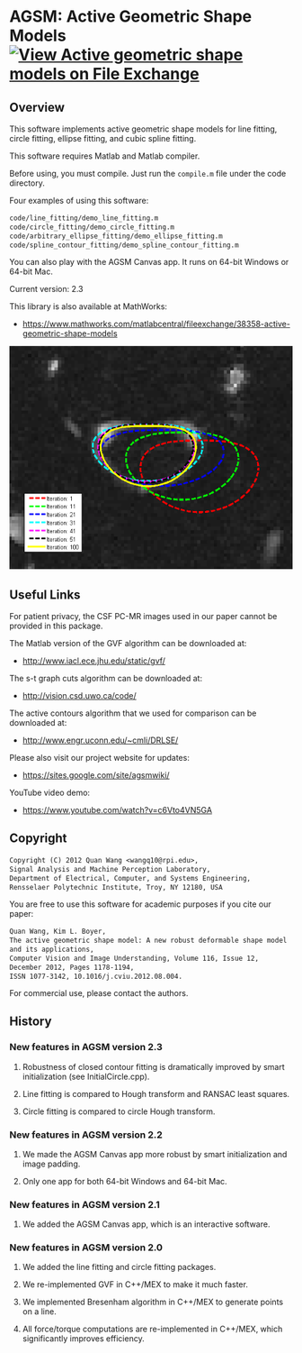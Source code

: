 # AGSM: Active Geometric Shape Models [![View Active geometric shape models on File Exchange](https://www.mathworks.com/matlabcentral/images/matlab-file-exchange.svg)](https://www.mathworks.com/matlabcentral/fileexchange/38358-active-geometric-shape-models)

## Overview

This software implements active geometric shape models for line fitting,
circle fitting, ellipse fitting, and cubic spline fitting.

This software requires Matlab and Matlab compiler.

Before using, you must compile. Just run the `compile.m` file under the code
directory.

Four examples of using this software:
```
code/line_fitting/demo_line_fitting.m
code/circle_fitting/demo_circle_fitting.m
code/arbitrary_ellipse_fitting/demo_ellipse_fitting.m
code/spline_contour_fitting/demo_spline_contour_fitting.m
```

You can also play with the AGSM Canvas app. It runs on 64-bit Windows or 64-bit Mac.

Current version: 2.3

This library is also available at MathWorks:
* https://www.mathworks.com/matlabcentral/fileexchange/38358-active-geometric-shape-models

![picture](resources/AGSM.png)

## Useful Links

For patient privacy, the CSF PC-MR images used in our paper cannot be provided in this package.

The Matlab version of the GVF algorithm can be downloaded at:
* http://www.iacl.ece.jhu.edu/static/gvf/


The s-t graph cuts algorithm can be downloaded at:
* http://vision.csd.uwo.ca/code/


The active contours algorithm that we used for comparison can be downloaded at:
* http://www.engr.uconn.edu/~cmli/DRLSE/

Please also visit our project website for updates:
* https://sites.google.com/site/agsmwiki/

YouTube video demo:
* https://www.youtube.com/watch?v=c6Vto4VN5GA

## Copyright

```
Copyright (C) 2012 Quan Wang <wangq10@rpi.edu>,
Signal Analysis and Machine Perception Laboratory,
Department of Electrical, Computer, and Systems Engineering,
Rensselaer Polytechnic Institute, Troy, NY 12180, USA
```
You are free to use this software for academic purposes if you cite our paper:
```
Quan Wang, Kim L. Boyer,
The active geometric shape model: A new robust deformable shape model and its applications,
Computer Vision and Image Understanding, Volume 116, Issue 12, December 2012, Pages 1178-1194,
ISSN 1077-3142, 10.1016/j.cviu.2012.08.004.
```

For commercial use, please contact the authors.

## History

### New features in AGSM version 2.3

1. Robustness of closed contour fitting is dramatically improved by smart initialization (see InitialCircle.cpp).

2. Line fitting is compared to Hough transform and RANSAC least squares.

3. Circle fitting is compared to circle Hough transform.

### New features in AGSM version 2.2

1. We made the AGSM Canvas app more robust by smart initialization and image padding.

2. Only one app for both 64-bit Windows and 64-bit Mac.

### New features in AGSM version 2.1

1. We added the AGSM Canvas app, which is an interactive software.

### New features in AGSM version 2.0

1. We added the line fitting and circle fitting packages.

2. We re-implemented GVF in C++/MEX to make it much faster.

3. We implemented Bresenham algorithm in C++/MEX to generate points on a line.

4. All force/torque computations are re-implemented in C++/MEX, which significantly improves efficiency.
